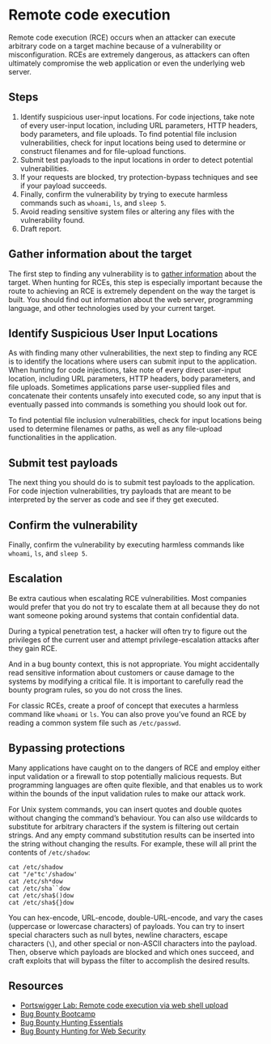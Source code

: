# Remote code execution

Remote code execution (RCE) occurs when an attacker can execute arbitrary code on a target machine because of a vulnerability or misconfiguration. RCEs are extremely dangerous, as attackers can often ultimately compromise the web application or even the underlying web server.

## Steps

1. Identify suspicious user-input locations. For code injections, take note of every user-input location, including URL parameters, HTTP headers, body parameters, and file uploads. To find potential file inclusion vulnerabilities, check for input locations being used to determine or construct filenames and for file-upload functions.
2. Submit test payloads to the input locations in order to detect potential vulnerabilities.
3. If your requests are blocked, try protection-bypass techniques and see if your payload succeeds.
4. Finally, confirm the vulnerability by trying to execute harmless commands such as `whoami`, `ls`, and `sleep 5`.
5. Avoid reading sensitive system files or altering any files with the vulnerability found.
6. Draft report.

## Gather information about the target

The first step to finding any vulnerability is to [gather information](../recon/README.md) about the target. When hunting for RCEs, this step is especially important because the route to achieving an RCE is extremely dependent on the way the target is built. You should find out information about the web server, programming language, and other technologies used by your current target.

## Identify Suspicious User Input Locations

As with finding many other vulnerabilities, the next step to finding any RCE is to identify the locations where users can submit input to the application. When hunting for code injections, take note of every direct user-input location, including URL parameters, HTTP headers, body parameters, and file uploads. Sometimes applications parse user-supplied files and concatenate their contents unsafely into executed code, so any input that is eventually passed into commands is something you should look out for. 

To find potential file inclusion vulnerabilities, check for input locations being used to determine filenames or paths, as well as any file-upload functionalities in the application.

## Submit test payloads

The next thing you should do is to submit test payloads to the application. For code injection vulnerabilities, try payloads that are meant to be interpreted by the server as code and see if they get executed.

## Confirm the vulnerability

Finally, confirm the vulnerability by executing harmless commands like `whoami`, `ls`, and `sleep 5`.

## Escalation

Be extra cautious when escalating RCE vulnerabilities. Most companies would prefer that you do not try to escalate them at all because they do not want someone poking around systems that contain confidential data. 

During a typical penetration test, a hacker will often try to figure out the privileges of the current user and attempt privilege-escalation attacks after they gain RCE.

And in a bug bounty context, this is not appropriate. You might accidentally read sensitive information about customers or cause damage to the systems by modifying a critical file. It is important to carefully read the bounty program rules, so you do not cross the lines.

For classic RCEs, create a proof of concept that executes a harmless command like `whoami` or `ls`. You can also prove you’ve found an RCE by reading a common system file such as `/etc/passwd`.

## Bypassing protections

Many applications have caught on to the dangers of RCE and employ either input validation or a firewall to stop potentially malicious requests. But programming languages are often quite flexible, and that enables us to work within the bounds of the input validation rules to make our attack work.

For Unix system commands, you can insert quotes and double quotes without changing the command’s behaviour. You can also use wildcards to substitute for arbitrary characters if the system is filtering out certain strings. And any empty command substitution results can be inserted into the string without changing the results. For example, these will all print the contents of `/etc/shadow`:

    cat /etc/shadow
    cat "/e"tc'/shadow'
    cat /etc/sh*dow
    cat /etc/sha``dow
    cat /etc/sha$()dow
    cat /etc/sha${}dow

You can hex-encode, URL-encode, double-URL-encode, and vary the cases (uppercase or lowercase characters) of payloads. You can try to insert special characters such as null bytes, newline characters, escape characters (`\`), and other special or non-ASCII characters into the payload. Then, observe which payloads are blocked and which ones succeed, and craft exploits that will bypass the filter to accomplish the desired results.

## Resources

* [Portswigger Lab: Remote code execution via web shell upload](https://portswigger.net/web-security/file-upload/lab-file-upload-remote-code-execution-via-web-shell-upload)
* [Bug Bounty Bootcamp](https://nostarch.com/bug-bounty-bootcamp)
* [Bug Bounty Hunting Essentials](https://www.packtpub.com/product/bug-bounty-hunting-essentials/9781788626897)
* [Bug Bounty Hunting for Web Security](https://link.springer.com/book/10.1007/978-1-4842-5391-5)


